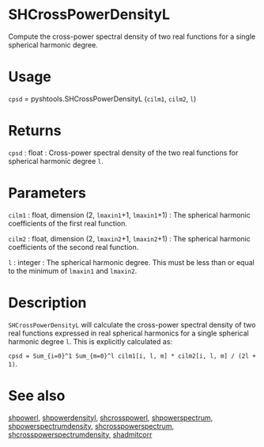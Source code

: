 # SHCrossPowerDensityL

Compute the cross-power spectral density of two real functions for a single spherical harmonic degree.

# Usage

`cpsd` = pyshtools.SHCrossPowerDensityL (`cilm1`, `cilm2`, `l`)

# Returns

`cpsd` : float
:   Cross-power spectral density of the two real functions for spherical harmonic degree `l`.

# Parameters

`cilm1` : float, dimension (2, `lmaxin1`+1, `lmaxin1`+1)
:   The spherical harmonic coefficients of the first real function.

`cilm2` : float, dimension (2, `lmaxin2`+1, `lmaxin2`+1)
:   The spherical harmonic coefficients of the second real function.

`l` : integer
:   The spherical harmonic degree. This must be less than or equal to the minimum of `lmaxin1` and `lmaxin2`.

# Description

`SHCrossPowerDensityL` will calculate the cross-power spectral density of two real functions expressed in real spherical harmonics for a single spherical harmonic degree `l`. This is explicitly calculated as:

`cpsd = Sum_{i=0}^1 Sum_{m=0}^l cilm1[i, l, m] * cilm2[i, l, m] / (2l + 1)`.

# See also

[shpowerl](pyshpowerl.html), [shpowerdensityl](pyshpowerdensityl.html), [shcrosspowerl](pyshcrosspowerl.html), [shpowerspectrum](pyshpowerspectrum.html), [shpowerspectrumdensity](pyshpowerspectrumdensity.html), [shcrosspowerspectrum](pyshcrosspowerspectrum.html), [shcrosspowerspectrumdensity](pyshcrosspowerspectrumdensity.html), [shadmitcorr](pyshadmitcorr.html)
